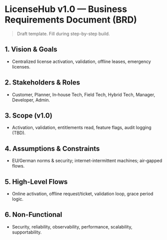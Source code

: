 # LicenseHub v1.0 — Business Requirements Document (BRD)

> Draft template. Fill during step-by-step build.

## 1. Vision & Goals
- Centralized license activation, validation, offline leases, emergency licenses.

## 2. Stakeholders & Roles
- Customer, Planner, In‑house Tech, Field Tech, Hybrid Tech, Manager, Developer, Admin.

## 3. Scope (v1.0)
- Activation, validation, entitlements read, feature flags, audit logging (TBD).

## 4. Assumptions & Constraints
- EU/German norms & security; internet-intermittent machines; air‑gapped flows.

## 5. High-Level Flows
- Online activation, offline request/ticket, validation loop, grace period logic.

## 6. Non-Functional
- Security, reliability, observability, performance, scalability, supportability.
